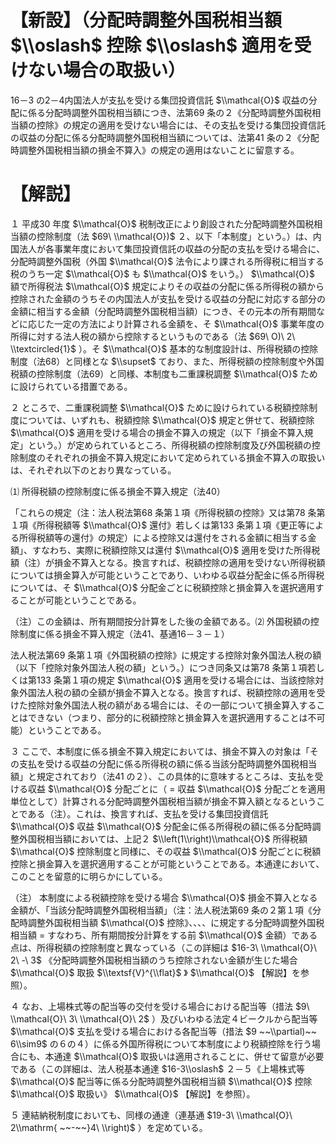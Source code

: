 # 【新設】（分配時調整外国税相当額 $\\oslash$ 控除 $\\oslash$ 適用を受けない場合の取扱い）

16－3 の2－4内国法人が支払を受ける集団投資信託 $\\mathcal{O}$ 収益の分配に係る分配時調整外国税相当額につき、法第69 条の２《分配時調整外国税相当額の控除》の規定の適用を受けない場合には、その支払を受ける集団投資信託の収益の分配に係る分配時調整外国税相当額については、法第41 条の２《分配時調整外国税相当額の損金不算入》の規定の適用はないことに留意する。

# 【解説】

１ 平成30 年度 $\\mathcal{O}$ 税制改正により創設された分配時調整外国税相当額の控除制度（法 $69\ \\mathcal{O})$ ２、以下「本制度」という。）は、内国法人が各事業年度において集団投資信託の収益の分配の支払を受ける場合に、分配時調整外国税（外国 $\\mathcal{O}$ 法令により課される所得税に相当する税のうち一定 $\\mathcal{O}$ も $\\mathcal{O}$ をいう。） $\\mathcal{O}$ 額で所得税法 $\\mathcal{O}$ 規定によりその収益の分配に係る所得税の額から控除された金額のうちその内国法人が支払を受ける収益の分配に対応する部分の金額に相当する金額（分配時調整外国税相当額）につき、その元本の所有期間などに応じた一定の方法により計算される金額を、そ $\\mathcal{O}$ 事業年度の所得に対する法人税の額から控除するというものである（法 $69\ O)\ 2\ \\textcircled{1}$ ）。そ $\\mathcal{O}$ 基本的な制度設計は、所得税額の控除制度（法68）と同様とな $\\supset$ ており、また、所得税額の控除制度や外国税額の控除制度（法69）と同様、本制度も二重課税調整 $\\mathcal{O}$ ために設けられている措置である。

２ ところで、二重課税調整 $\\mathcal{O}$ ために設けられている税額控除制度については、いずれも、税額控除 $\\mathcal{O}$ 規定と併せて、税額控除 $\\mathcal{O}$ 適用を受ける場合の損金不算入の規定（以下「損金不算入規定」という。）が定められているところ、所得税額の控除制度及び外国税額の控除制度のそれぞれの損金不算入規定において定められている損金不算入の取扱いは、それぞれ以下のとおり異なっている。

⑴ 所得税額の控除制度に係る損金不算入規定（法40）

「これらの規定（注：法人税法第68 条第１項《所得税額の控除》又は第78 条第１項《所得税額等 $\\mathcal{O}$ 還付》若しくは第133 条第１項《更正等による所得税額等の還付》の規定）による控除又は還付をされる金額に相当する金額」、すなわち、実際に税額控除又は還付 $\\mathcal{O}$ 適用を受けた所得税額（注）が損金不算入となる。換言すれば、税額控除の適用を受けない所得税額については損金算入が可能ということであり、いわゆる収益分配金に係る所得税については、そ $\\mathcal{O}$ 分配金ごとに税額控除と損金算入を選択適用することが可能ということである。

（注）この金額は、所有期間按分計算をした後の金額である。⑵ 外国税額の控除制度に係る損金不算入規定（法41、基通16－３－１）

法人税法第69 条第１項《外国税額の控除》に規定する控除対象外国法人税の額（以下「控除対象外国法人税の額」という。）につき同条又は第78 条第１項若しくは第133 条第１項の規定 $\\mathcal{O}$ 適用を受ける場合には、当該控除対象外国法人税の額の全額が損金不算入となる。換言すれば、税額控除の適用を受けた控除対象外国法人税の額がある場合には、その一部について損金算入することはできない（つまり、部分的に税額控除と損金算入を選択適用することは不可能）ということである。

３ ここで、本制度に係る損金不算入規定においては、損金不算入の対象は「その支払を受ける収益の分配に係る所得税の額に係る当該分配時調整外国税相当額」と規定されており（法41 の２）、この具体的に意味するところは、支払を受ける収益 $\\mathcal{O}$ 分配ごとに（ $=$ 収益 $\\mathcal{O}$ 分配ごとを適用単位として）計算される分配時調整外国税相当額が損金不算入額となるということである（注）。これは、換言すれば、支払を受ける集団投資信託 $\\mathcal{O}$ 収益 $\\mathcal{O}$ 分配金に係る所得税の額に係る分配時調整外国税相当額においては、上記２ $\\left(1\\right)\\mathcal{O}$ 所得税額 $\\mathcal{O}$ 控除制度と同様に、その収益 $\\mathcal{O}$ 分配ごとに税額控除と損金算入を選択適用することが可能ということである。本通達において、このことを留意的に明らかにしている。

（注） 本制度による税額控除を受ける場合 $\\mathcal{O}$ 損金不算入となる金額が、「当該分配時調整外国税相当額」（注：法人税法第69 条の２第１項《分配時調整外国税相当額 $\\mathcal{O}$ 控除》、、、、に規定する分配時調整外国税相当額 $=$ すなわち、所有期間按分計算をする前 $\\mathcal{O}$ 金額）である点は、所得税額の控除制度と異なっている（この詳細は $16-3\ \\mathcal{O}\ 2\ -\ 3$ 《分配時調整外国税相当額のうち控除されない金額が生じた場合 $\\mathcal{O}$ 取扱 $\\textsf{V}^{\\flat}$ 》 $\\mathcal{O}$ 【解説】を参照）。

４ なお、上場株式等の配当等の交付を受ける場合における配当等（措法 $9\ \\mathcal{O}\ 3\ \\mathcal{O}\ 2$ ）及びいわゆる法定４ビークルから配当等 $\\mathcal{O}$ 支払を受ける場合における各配当等（措法 $9 ~~\\partial)~~ 6\\sim9$ の６の４）に係る外国所得税について本制度により税額控除を行う場合にも、本通達 $\\mathcal{O}$ 取扱いは適用されることに、併せて留意が必要である（この詳細は、法人税基本通達 $16-3\\oslash$ ２－５《上場株式等 $\\mathcal{O}$ 配当等に係る分配時調整外国税相当額 $\\mathcal{O}$ 控除 $\\mathcal{O}$ 取扱い》 $\\mathcal{O}$ 【解説】を参照）。

５ 連結納税制度においても、同様の通達（連基通 $19-3\ \\mathcal{O}\ 2\\mathrm{ ~~-~~}4\ \\right)$ ）を定めている。